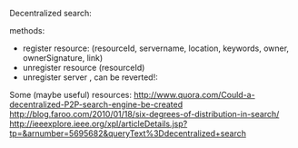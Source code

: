 Decentralized search:

methods:
- register resource: (resourceId, servername, location, keywords, owner, ownerSignature, link)
- unregister resource (resourceId)
- unregister server , can be reverted!:

Some (maybe useful) resources:
	http://www.quora.com/Could-a-decentralized-P2P-search-engine-be-created
	http://blog.faroo.com/2010/01/18/six-degrees-of-distribution-in-search/
	http://ieeexplore.ieee.org/xpl/articleDetails.jsp?tp=&arnumber=5695682&queryText%3Ddecentralized+search